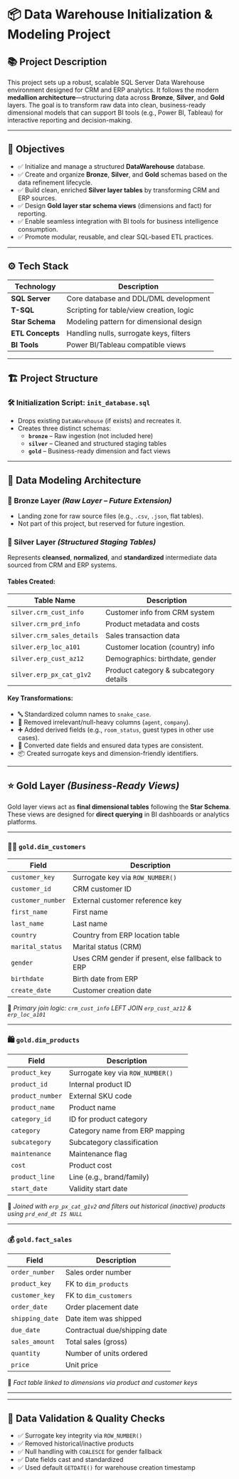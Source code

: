 # 📦 Data Warehouse Initialization & Modeling Project

## 📚 Project Description

This project sets up a robust, scalable SQL Server Data Warehouse environment designed for CRM and ERP analytics. It follows the modern **medallion architecture**—structuring data across **Bronze**, **Silver**, and **Gold** layers. The goal is to transform raw data into clean, business-ready dimensional models that can support BI tools (e.g., Power BI, Tableau) for interactive reporting and decision-making.

---

## 🎯 Objectives

- ✅ Initialize and manage a structured **DataWarehouse** database.
- ✅ Create and organize **Bronze**, **Silver**, and **Gold** schemas based on the data refinement lifecycle.
- ✅ Build clean, enriched **Silver layer tables** by transforming CRM and ERP sources.
- ✅ Design **Gold layer star schema views** (dimensions and fact) for reporting.
- ✅ Enable seamless integration with BI tools for business intelligence consumption.
- ✅ Promote modular, reusable, and clear SQL-based ETL practices.

---

## ⚙️ Tech Stack

| Technology       | Description                              |
|------------------|------------------------------------------|
| **SQL Server**   | Core database and DDL/DML development    |
| **T-SQL**        | Scripting for table/view creation, logic |
| **Star Schema**  | Modeling pattern for dimensional design  |
| **ETL Concepts** | Handling nulls, surrogate keys, filters  |
| **BI Tools**     | Power BI/Tableau compatible views        |

---

## 🏗️ Project Structure

### 🛠️ Initialization Script: `init_database.sql`

- Drops existing `DataWarehouse` (if exists) and recreates it.
- Creates three distinct schemas:
  - **`bronze`** – Raw ingestion (not included here)
  - **`silver`** – Cleaned and structured staging tables
  - **`gold`** – Business-ready dimension and fact views

---

## 🧱 Data Modeling Architecture

### 🔹 Bronze Layer *(Raw Layer – Future Extension)*

- Landing zone for raw source files (e.g., `.csv`, `.json`, flat tables).
- Not part of this project, but reserved for future ingestion.

### 🔸 Silver Layer *(Structured Staging Tables)*

Represents **cleansed**, **normalized**, and **standardized** intermediate data sourced from CRM and ERP systems.

#### Tables Created:

| Table Name                     | Description                                 |
|-------------------------------|---------------------------------------------|
| `silver.crm_cust_info`        | Customer info from CRM system               |
| `silver.crm_prd_info`         | Product metadata and costs                  |
| `silver.crm_sales_details`    | Sales transaction data                      |
| `silver.erp_loc_a101`         | Customer location (country) info            |
| `silver.erp_cust_az12`        | Demographics: birthdate, gender             |
| `silver.erp_px_cat_g1v2`      | Product category & subcategory details      |

#### Key Transformations:
- 🔤 Standardized column names to `snake_case`.
- 🧹 Removed irrelevant/null-heavy columns (`agent`, `company`).
- ➕ Added derived fields (e.g., `room_status`, guest types in other use cases).
- 📅 Converted date fields and ensured data types are consistent.
- 📦 Created surrogate keys and dimension-friendly identifiers.

---

## ⭐ Gold Layer *(Business-Ready Views)*

Gold layer views act as **final dimensional tables** following the **Star Schema**. These views are designed for **direct querying** in BI dashboards or analytics platforms.

---

### 🧍‍♂️ `gold.dim_customers`

| Field               | Description                                           |
|--------------------|-------------------------------------------------------|
| `customer_key`     | Surrogate key via `ROW_NUMBER()`                     |
| `customer_id`      | CRM customer ID                                       |
| `customer_number`  | External customer reference key                       |
| `first_name`       | First name                                            |
| `last_name`        | Last name                                             |
| `country`          | Country from ERP location table                       |
| `marital_status`   | Marital status (CRM)                                  |
| `gender`           | Uses CRM gender if present, else fallback to ERP      |
| `birthdate`        | Birth date from ERP                                   |
| `create_date`      | Customer creation date                                |

📌 *Primary join logic: `crm_cust_info` LEFT JOIN `erp_cust_az12` & `erp_loc_a101`*

---

### 🛍️ `gold.dim_products`

| Field            | Description                                        |
|------------------|----------------------------------------------------|
| `product_key`    | Surrogate key via `ROW_NUMBER()`                   |
| `product_id`     | Internal product ID                                |
| `product_number` | External SKU code                                  |
| `product_name`   | Product name                                       |
| `category_id`    | ID for product category                            |
| `category`       | Category name from ERP mapping                     |
| `subcategory`    | Subcategory classification                        |
| `maintenance`    | Maintenance flag                                   |
| `cost`           | Product cost                                       |
| `product_line`   | Line (e.g., brand/family)                          |
| `start_date`     | Validity start date                                |

📌 *Joined with `erp_px_cat_g1v2` and filters out historical (inactive) products using `prd_end_dt IS NULL`*

---

### 💰 `gold.fact_sales`

| Field           | Description                             |
|------------------|-----------------------------------------|
| `order_number`   | Sales order number                      |
| `product_key`    | FK to `dim_products`                    |
| `customer_key`   | FK to `dim_customers`                   |
| `order_date`     | Order placement date                    |
| `shipping_date`  | Date item was shipped                   |
| `due_date`       | Contractual due/shipping date           |
| `sales_amount`   | Total sales (gross)                     |
| `quantity`       | Number of units ordered                 |
| `price`          | Unit price                              |

📌 *Fact table linked to dimensions via product and customer keys*

---


---

## 🧪 Data Validation & Quality Checks

- ✅ Surrogate key integrity via `ROW_NUMBER()`
- ✅ Removed historical/inactive products
- ✅ Null handling with `COALESCE` for gender fallback
- ✅ Date fields cast and standardized
- ✅ Used default `GETDATE()` for warehouse creation timestamp
